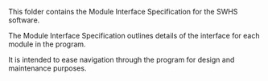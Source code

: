 This folder contains the Module Interface Specification for the SWHS software.

The Module Interface Specification outlines details of the interface for each
module in the program.

It is intended to ease navigation through the program for design and maintenance
purposes.